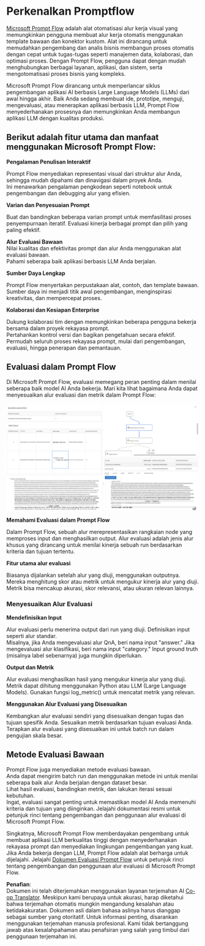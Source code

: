<!--
CO_OP_TRANSLATOR_METADATA:
{
  "original_hash": "3cbe7629d254f1043193b7fe22524d55",
  "translation_date": "2025-05-09T15:17:37+00:00",
  "source_file": "md/01.Introduction/05/Promptflow.md",
  "language_code": "id"
}
-->
# **Perkenalkan Promptflow**

[Microsoft Prompt Flow](https://microsoft.github.io/promptflow/index.html?WT.mc_id=aiml-138114-kinfeylo) adalah alat otomatisasi alur kerja visual yang memungkinkan pengguna membuat alur kerja otomatis menggunakan template bawaan dan konektor kustom. Alat ini dirancang untuk memudahkan pengembang dan analis bisnis membangun proses otomatis dengan cepat untuk tugas-tugas seperti manajemen data, kolaborasi, dan optimasi proses. Dengan Prompt Flow, pengguna dapat dengan mudah menghubungkan berbagai layanan, aplikasi, dan sistem, serta mengotomatisasi proses bisnis yang kompleks.

Microsoft Prompt Flow dirancang untuk memperlancar siklus pengembangan aplikasi AI berbasis Large Language Models (LLMs) dari awal hingga akhir. Baik Anda sedang membuat ide, prototipe, menguji, mengevaluasi, atau menerapkan aplikasi berbasis LLM, Prompt Flow menyederhanakan prosesnya dan memungkinkan Anda membangun aplikasi LLM dengan kualitas produksi.

## Berikut adalah fitur utama dan manfaat menggunakan Microsoft Prompt Flow:

**Pengalaman Penulisan Interaktif**

Prompt Flow menyediakan representasi visual dari struktur alur Anda, sehingga mudah dipahami dan dinavigasi dalam proyek Anda.  
Ini menawarkan pengalaman pengkodean seperti notebook untuk pengembangan dan debugging alur yang efisien.

**Varian dan Penyesuaian Prompt**

Buat dan bandingkan beberapa varian prompt untuk memfasilitasi proses penyempurnaan iteratif. Evaluasi kinerja berbagai prompt dan pilih yang paling efektif.

**Alur Evaluasi Bawaan**  
Nilai kualitas dan efektivitas prompt dan alur Anda menggunakan alat evaluasi bawaan.  
Pahami seberapa baik aplikasi berbasis LLM Anda berjalan.

**Sumber Daya Lengkap**

Prompt Flow menyertakan perpustakaan alat, contoh, dan template bawaan. Sumber daya ini menjadi titik awal pengembangan, menginspirasi kreativitas, dan mempercepat proses.

**Kolaborasi dan Kesiapan Enterprise**

Dukung kolaborasi tim dengan memungkinkan beberapa pengguna bekerja bersama dalam proyek rekayasa prompt.  
Pertahankan kontrol versi dan bagikan pengetahuan secara efektif. Permudah seluruh proses rekayasa prompt, mulai dari pengembangan, evaluasi, hingga penerapan dan pemantauan.

## Evaluasi dalam Prompt Flow

Di Microsoft Prompt Flow, evaluasi memegang peran penting dalam menilai seberapa baik model AI Anda bekerja. Mari kita lihat bagaimana Anda dapat menyesuaikan alur evaluasi dan metrik dalam Prompt Flow:

![PFVizualise](../../../../../translated_images/pfvisualize.93c453890f4088830217fa7308b1a589058ed499bbfff160c85676066b5cbf2d.id.png)

**Memahami Evaluasi dalam Prompt Flow**

Dalam Prompt Flow, sebuah alur merepresentasikan rangkaian node yang memproses input dan menghasilkan output. Alur evaluasi adalah jenis alur khusus yang dirancang untuk menilai kinerja sebuah run berdasarkan kriteria dan tujuan tertentu.

**Fitur utama alur evaluasi**

Biasanya dijalankan setelah alur yang diuji, menggunakan outputnya. Mereka menghitung skor atau metrik untuk mengukur kinerja alur yang diuji. Metrik bisa mencakup akurasi, skor relevansi, atau ukuran relevan lainnya.

### Menyesuaikan Alur Evaluasi

**Mendefinisikan Input**

Alur evaluasi perlu menerima output dari run yang diuji. Definisikan input seperti alur standar.  
Misalnya, jika Anda mengevaluasi alur QnA, beri nama input "answer." Jika mengevaluasi alur klasifikasi, beri nama input "category." Input ground truth (misalnya label sebenarnya) juga mungkin diperlukan.

**Output dan Metrik**

Alur evaluasi menghasilkan hasil yang mengukur kinerja alur yang diuji. Metrik dapat dihitung menggunakan Python atau LLM (Large Language Models). Gunakan fungsi log_metric() untuk mencatat metrik yang relevan.

**Menggunakan Alur Evaluasi yang Disesuaikan**

Kembangkan alur evaluasi sendiri yang disesuaikan dengan tugas dan tujuan spesifik Anda. Sesuaikan metrik berdasarkan tujuan evaluasi Anda.  
Terapkan alur evaluasi yang disesuaikan ini untuk batch run dalam pengujian skala besar.

## Metode Evaluasi Bawaan

Prompt Flow juga menyediakan metode evaluasi bawaan.  
Anda dapat mengirim batch run dan menggunakan metode ini untuk menilai seberapa baik alur Anda berjalan dengan dataset besar.  
Lihat hasil evaluasi, bandingkan metrik, dan lakukan iterasi sesuai kebutuhan.  
Ingat, evaluasi sangat penting untuk memastikan model AI Anda memenuhi kriteria dan tujuan yang diinginkan. Jelajahi dokumentasi resmi untuk petunjuk rinci tentang pengembangan dan penggunaan alur evaluasi di Microsoft Prompt Flow.

Singkatnya, Microsoft Prompt Flow memberdayakan pengembang untuk membuat aplikasi LLM berkualitas tinggi dengan menyederhanakan rekayasa prompt dan menyediakan lingkungan pengembangan yang kuat. Jika Anda bekerja dengan LLM, Prompt Flow adalah alat berharga untuk dijelajahi. Jelajahi [Dokumen Evaluasi Prompt Flow](https://learn.microsoft.com/azure/machine-learning/prompt-flow/how-to-develop-an-evaluation-flow?view=azureml-api-2?WT.mc_id=aiml-138114-kinfeylo) untuk petunjuk rinci tentang pengembangan dan penggunaan alur evaluasi di Microsoft Prompt Flow.

**Penafian**:  
Dokumen ini telah diterjemahkan menggunakan layanan terjemahan AI [Co-op Translator](https://github.com/Azure/co-op-translator). Meskipun kami berupaya untuk akurasi, harap diketahui bahwa terjemahan otomatis mungkin mengandung kesalahan atau ketidakakuratan. Dokumen asli dalam bahasa aslinya harus dianggap sebagai sumber yang otoritatif. Untuk informasi penting, disarankan menggunakan terjemahan manusia profesional. Kami tidak bertanggung jawab atas kesalahpahaman atau penafsiran yang salah yang timbul dari penggunaan terjemahan ini.